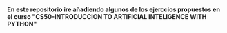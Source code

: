 #### En este repositorio ire añadiendo algunos de los ejerccios propuestos en el curso "CS50-INTRODUCCION TO ARTIFICIAL INTELIGENCE WITH PYTHON" 
